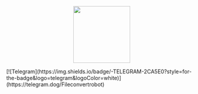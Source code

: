 <p align="center">
<img src="https://i.giphy.com/media/KzJkzjggfGN5Py6nkT/200.webp" width="150">
</p>
[![Telegram](https://img.shields.io/badge/-TELEGRAM-2CA5E0?style=for-the-badge&logo=telegram&logoColor=white)](https://telegram.dog/Fileconvertrobot) 

